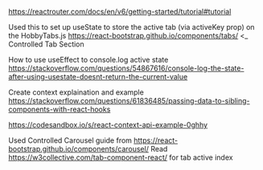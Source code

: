 https://reactrouter.com/docs/en/v6/getting-started/tutorial#tutorial

Used this to set up useState to store the active tab (via activeKey prop) on the HobbyTabs.js 
https://react-bootstrap.github.io/components/tabs/ <_ Controlled Tab Section

How to use useEffect to console.log active state https://stackoverflow.com/questions/54867616/console-log-the-state-after-using-usestate-doesnt-return-the-current-value


Create context explaination and example https://stackoverflow.com/questions/61836485/passing-data-to-sibling-components-with-react-hooks

https://codesandbox.io/s/react-context-api-example-0ghhy

 Used Controlled Carousel guide from https://react-bootstrap.github.io/components/carousel/
Read https://w3collective.com/tab-component-react/ for tab active index